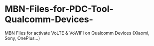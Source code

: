 # MBN-Files-for-PDC-Tool-Qualcomm-Devices-
MBN Files for activate VoLTE &amp; VoWIFI on Qualcomm Devices (Xiaomi, Sony, OnePlus...)
